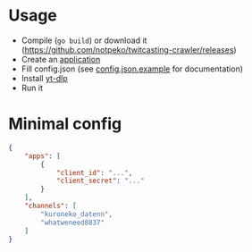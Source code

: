 # Usage

- Compile (`go build`) or download it (https://github.com/notpeko/twitcasting-crawler/releases)
- Create an [application](https://en.twitcasting.tv/developer.php)
- Fill config.json (see [config.json.example](https://github.com/notpeko/twitcasting-crawler/blob/master/config.json.example) for documentation)
- Install [yt-dlp](https://github.com/yt-dlp/yt-dlp)
- Run it

# Minimal config

```json
{
    "apps": [
        {
            "client_id": "...",
            "client_secret": "..."
        }
    ],
    "channels": [
        "kuroneko_datenn",
        "whatweneed8837"
    ]
}
```

